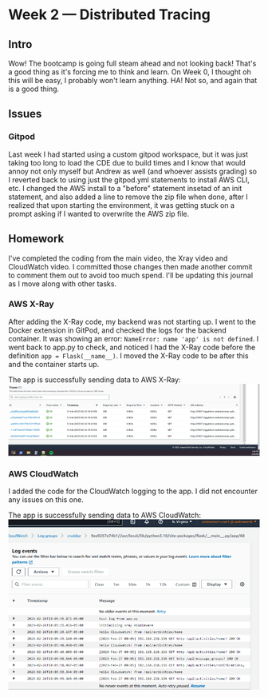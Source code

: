 # Week 2 — Distributed Tracing

## Intro
Wow! The bootcamp is going full steam ahead and not looking back! That's a good thing as it's forcing me to think and learn. On Week 0, I thought oh this will be easy, I probably won't learn anything. HA! Not so, and again that is a good thing.

## Issues
### Gitpod
Last week I had started using a custom gitpod workspace, but it was just taking too long to load the CDE due to build times and I know that would annoy not only myself but Andrew as well (and whoever assists grading) so I reverted back to using just the gitpod.yml statements to install AWS CLI, etc. I changed the AWS install to a "before" statement insetad of an init statement, and also added a line to remove the zip file when done, after I realized that upon starting the environment, it was getting stuck on a prompt asking if I wanted to overwrite the AWS zip file.

## Homework
I've completed the coding from the main video, the Xray video and CloudWatch video. I committed those changes then made another commit to comment them out to avoid too much spend. I'll be updating this journal as I move along with other tasks.

### AWS X-Ray
After adding the X-Ray code, my backend was not starting up. I went to the Docker extension in GitPod, and checked the logs for the backend container. It was showing an error: `NameError: name 'app' is not defined`. I went back to app.py to check, and noticed I had the X-Ray code before the definition `app = Flask(__name__)`. I moved the X-Ray code to be after this and the container starts up.

The app is successfully sending data to AWS X-Ray:
![AWS_X-Ray](assets/week2_xray.png)

### AWS CloudWatch
I added the code for the CloudWatch logging to the app. I did not encounter any issues on this one.

The app is successfully sending data to AWS CloudWatch:
![CloudWatch](assets/week2_cloudwatch.png)